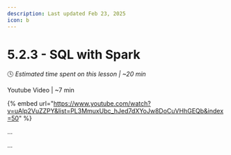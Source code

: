 ```yaml
---
description: Last updated Feb 23, 2025
icon: b
---
```


# 5.2.3 - SQL with Spark

:clock4:  _Estimated time spent on this lesson | \~20 min_

Youtube Video | \~7 min

{% embed url="https://www.youtube.com/watch?v=uAlp2VuZZPY&list=PL3MmuxUbc_hJed7dXYoJw8DoCuVHhGEQb&index=50" %}

...

...
